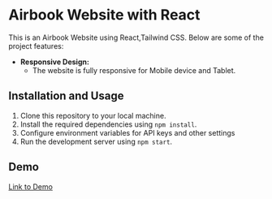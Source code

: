# Airbook Website with React

This is an Airbook Website using React,Tailwind CSS. Below are some of the project features: 

- **Responsive Design:**
  - The website is fully responsive for Mobile device and Tablet.

## Installation and Usage

1. Clone this repository to your local machine.
2. Install the required dependencies using `npm install`.
3. Configure environment variables for API keys and other settings
4. Run the development server using `npm start`.

## Demo

[Link to Demo](https://zippy-trouble.surge.sh/)


